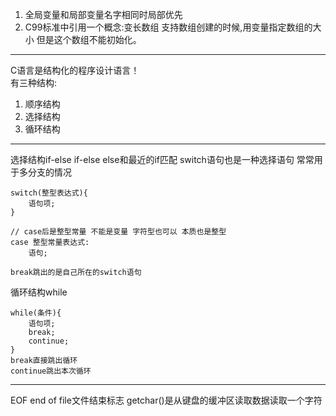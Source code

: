 1. 全局变量和局部变量名字相同时局部优先
2. C99标准中引用一个概念:变长数组  支持数组创建的时候,用变量指定数组的大小 但是这个数组不能初始化。  
---
C语言是结构化的程序设计语言！  
有三种结构:  
1. 顺序结构  
2. 选择结构  
3. 循环结构

---  
选择结构if-else if-else else和最近的if匹配
switch语句也是一种选择语句 常常用于多分支的情况 

    switch(整型表达式){
        语句项;
    }

    // case后是整型常量 不能是变量 字符型也可以 本质也是整型
    case 整型常量表达式:  
        语句;

    break跳出的是自己所在的switch语句

循环结构while
    
    while(条件){
        语句项;
        break;
        continue;
    }
    break直接跳出循环
    continue跳出本次循环  
---
EOF end of file文件结束标志
getchar()是从键盘的缓冲区读取数据读取一个字符
